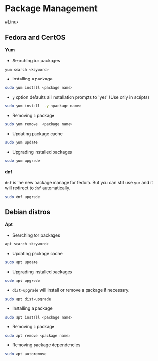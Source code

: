 # Package Management
#Linux 

## Fedora and CentOS

#### Yum

- Searching for packages
```bash
yum search <keyword>
```

- Installing a package
```bash
sudo yum install <package name>
```

- `y` option defaults all installation prompts to 'yes' (Use only in scripts)
```bash
sudo yum install  -y <package name>
```

- Removing a package
```bash
sudo yum remove  <package name>
```

- Updating package cache
```bash
sudo yum update
```

- Upgrading installed packages
```bash
sudo yum upgrade
```

#### dnf
`dnf` is the new package manage for fedora. But you can still use `yum` and it will redirect to `dnf` automatically.

```bash
sudo dnf upgrade
```


## Debian distros

#### Apt

- Searching for packages
```bash
apt search <keyword>
```

- Updating package cache
```bash
sudo apt update
```

- Upgrading installed packages
```bash
sudo apt upgrade
```

- `dist-upgrade` will install or remove a package if necessary.
```bash
sudo apt dist-upgrade
```

- Installing a package
```bash
sudo apt install <package name>
```

- Removing a package
```bash
sudo apt remove <package name>
```

- Removing package dependencies
```bash
sudo apt autoremove
```


